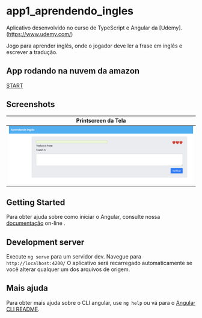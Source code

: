 # app1_aprendendo_ingles

Aplicativo desenvolvido no curso de TypeScript e Angular da [Udemy]. (https://www.udemy.com/)

Jogo para aprender inglês, onde o jogador deve ler a frase em inglês e escrever a tradução.

## App rodando na nuvem da amazon

[START](http://app1-teste-publicacao-369.s3-website-sa-east-1.amazonaws.com/)

## Screenshots

| Printscreen da Tela |
| --------|
|<img src="image/PrintScreen.png">|

## Getting Started

Para obter ajuda sobre como iniciar o Angular, consulte nossa [documentação](https://angular.io/docs) on-line .

## Development server

Execute `ng serve` para um servidor dev. Navegue para `http://localhost:4200/` O aplicativo será recarregado automaticamente se você alterar qualquer um dos arquivos de origem.

## Mais ajuda

Para obter mais ajuda sobre o CLI angular, use `ng help` ou vá para o [Angular CLI README](https://github.com/angular/angular-cli/blob/master/README.md).


